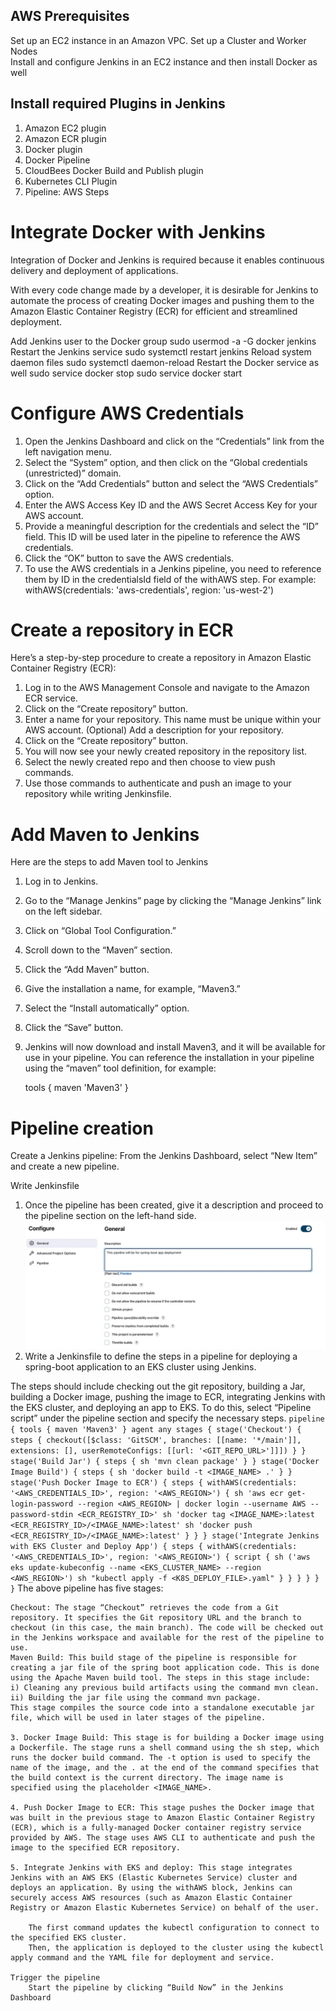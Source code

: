 ## AWS Prerequisites
Set up an EC2 instance in an Amazon VPC.
Set up a Cluster and Worker Nodes              
Install and configure Jenkins in an EC2 instance and then install Docker as well            

## Install required Plugins in Jenkins
1. Amazon EC2 plugin
2. Amazon ECR plugin
3. Docker plugin
4. Docker Pipeline
5. CloudBees Docker Build and Publish plugin
6. Kubernetes CLI Plugin
7. Pipeline: AWS Steps

# Integrate Docker with Jenkins

Integration of Docker and Jenkins is required because it enables continuous delivery and deployment of applications.

With every code change made by a developer, it is desirable for Jenkins to automate the process of creating Docker images and pushing them to the Amazon Elastic Container Registry (ECR) for efficient and streamlined deployment.

Add Jenkins user to the Docker group
    sudo usermod -a -G docker jenkins
Restart the Jenkins service
    sudo systemctl restart jenkins
Reload system daemon files
    sudo systemctl daemon-reload
Restart the Docker service as well
    sudo service docker stop
    sudo service docker start

# Configure AWS Credentials
1. Open the Jenkins Dashboard and click on the “Credentials” link from the left navigation menu.
2. Select the “System” option, and then click on the “Global credentials (unrestricted)” domain.
3. Click on the “Add Credentials” button and select the “AWS Credentials” option.
4. Enter the AWS Access Key ID and the AWS Secret Access Key for your AWS account. 
5. Provide a meaningful description for the credentials and select the “ID” field. This ID will be used  later in the pipeline to reference the AWS credentials.
6. Click the “OK” button to save the AWS credentials.
7. To use the AWS credentials in a Jenkins pipeline, you need to reference them by ID in the credentialsId field of the withAWS step. For example:
    withAWS(credentials: 'aws-credentials', region: 'us-west-2')

# Create a repository in ECR

Here’s a step-by-step procedure to create a repository in Amazon Elastic Container Registry (ECR):

1. Log in to the AWS Management Console and navigate to the Amazon ECR service.
2. Click on the “Create repository” button.
3. Enter a name for your repository. This name must be unique within your AWS account.
    (Optional) Add a description for your repository.
4. Click on the “Create repository” button.
5. You will now see your newly created repository in the repository list.
6. Select the newly created repo and then choose to view push commands.
7. Use those commands to authenticate and push an image to your repository while writing Jenkinsfile.

# Add Maven to Jenkins

Here are the steps to add Maven tool to Jenkins

1. Log in to Jenkins.
2. Go to the “Manage Jenkins” page by clicking the “Manage Jenkins” link on the left sidebar.
3. Click on “Global Tool Configuration.”
4. Scroll down to the “Maven” section.
5. Click the “Add Maven” button.
6. Give the installation a name, for example, “Maven3.”
7. Select the “Install automatically” option.
8. Click the “Save” button.
9. Jenkins will now download and install Maven3, and it will be available for use in your pipeline. 
    You can reference the installation in your pipeline using the “maven” tool definition, for example:

    tools {
        maven 'Maven3'
    }

# Pipeline creation

Create a Jenkins pipeline: From the Jenkins Dashboard, select “New Item” and create a new pipeline.

Write Jenkinsfile

1. Once the pipeline has been created, give it a description and proceed to the pipeline section on the left-hand side.
    ![Alt text](<images/Screenshot 2023-10-28 125836.png>)
2. Write a Jenkinsfile to define the steps in a pipeline for deploying a spring-boot application to an EKS cluster using Jenkins.

The steps should include checking out the git repository, building a Jar, building a Docker image, pushing the image to ECR, integrating Jenkins with the EKS cluster, and deploying an app to EKS. To do this, select “Pipeline script” under the pipeline section and specify the necessary steps.
    ```
    pipeline {
        tools {
            maven 'Maven3'
        }
        agent any
        stages {
            stage('Checkout') {
                steps {
                    checkout([$class: 'GitSCM', branches: [[name: '*/main']], extensions: [], userRemoteConfigs: [[url: '<GIT_REPO_URL>']]])
                }
            }
            stage('Build Jar') {
                steps {
                    sh 'mvn clean package'
                }
            }
            stage('Docker Image Build') {
                steps {
                    sh 'docker build -t <IMAGE_NAME> .'
                }
            }
            stage('Push Docker Image to ECR') {
                steps {
                    withAWS(credentials: '<AWS_CREDENTIALS_ID>', region: '<AWS_REGION>') {
                        sh 'aws ecr get-login-password --region <AWS_REGION> | docker login --username AWS --password-stdin <ECR_REGISTRY_ID>'
                        sh 'docker tag <IMAGE_NAME>:latest <ECR_REGISTRY_ID>/<IMAGE_NAME>:latest'
                        sh 'docker push <ECR_REGISTRY_ID>/<IMAGE_NAME>:latest'
                    }
                }
            }
            stage('Integrate Jenkins with EKS Cluster and Deploy App') {
                steps {
                    withAWS(credentials: '<AWS_CREDENTIALS_ID>', region: '<AWS_REGION>') {
                    script {
                        sh ('aws eks update-kubeconfig --name <EKS_CLUSTER_NAME> --region <AWS_REGION>')
                        sh "kubectl apply -f <K8S_DEPLOY_FILE>.yaml"
                        }
                    }
                }
            }
        }
    }
    ```
The above pipeline has five stages:

    Checkout: The stage “Checkout” retrieves the code from a Git repository. It specifies the Git repository URL and the branch to checkout (in this case, the main branch). The code will be checked out in the Jenkins workspace and available for the rest of the pipeline to use.
    Maven Build: This build stage of the pipeline is responsible for creating a jar file of the spring boot application code. This is done using the Apache Maven build tool. The steps in this stage include:
    i) Cleaning any previous build artifacts using the command mvn clean.
    ii) Building the jar file using the command mvn package.
    This stage compiles the source code into a standalone executable jar file, which will be used in later stages of the pipeline.

    3. Docker Image Build: This stage is for building a Docker image using a Dockerfile. The stage runs a shell command using the sh step, which runs the docker build command. The -t option is used to specify the name of the image, and the . at the end of the command specifies that the build context is the current directory. The image name is specified using the placeholder <IMAGE_NAME>.

    4. Push Docker Image to ECR: This stage pushes the Docker image that was built in the previous stage to Amazon Elastic Container Registry (ECR), which is a fully-managed Docker container registry service provided by AWS. The stage uses AWS CLI to authenticate and push the image to the specified ECR repository.

    5. Integrate Jenkins with EKS and deploy: This stage integrates Jenkins with an AWS EKS (Elastic Kubernetes Service) cluster and deploys an application. By using the withAWS block, Jenkins can securely access AWS resources (such as Amazon Elastic Container Registry or Amazon Elastic Kubernetes Service) on behalf of the user.

        The first command updates the kubectl configuration to connect to the specified EKS cluster.
        Then, the application is deployed to the cluster using the kubectl apply command and the YAML file for deployment and service.

    Trigger the pipeline
        Start the pipeline by clicking “Build Now” in the Jenkins Dashboard

